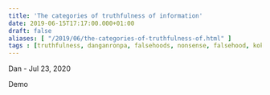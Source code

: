 ```yaml
---
title: 'The categories of truthfulness of information'
date: 2019-06-15T17:17:00.000+01:00
draft: false
aliases: [ "/2019/06/the-categories-of-truthfulness-of.html" ]
tags : [truthfulness, danganronpa, falsehoods, nonsense, falsehood, kokichi, mistake, oma, unknown, detector, lies, lying, mistakes, truth, unknowns]
---
```


Dan - <time datetime="2020-04-02T15:47:50.812+01:00">Jul 23, 2020</time>

Demo